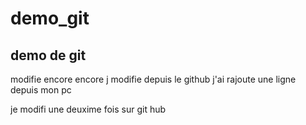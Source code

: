 # demo_git
demo de git
-----------

modifie encore encore
j modifie depuis le github
j'ai rajoute une ligne depuis mon pc


je modifi une deuxime fois sur git hub


